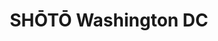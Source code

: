 ---
layout: place
title: "SHŌTŌ Washington DC"
permalink: /district-of-columbia/washington/shoto-washington-dc.html
stateAbbr: DC
stateName: District of Columbia
cityName: Washington
seo:
  name: "SHŌTŌ Washington DC"
  type: Restaurant
  links: https://www.sevenrooms.com/reservations/shotowashingtondc/
description: "Modern restaurant serving sushi, Wagyu steak & grilled robata-style skewers in a lavish dining room. SHŌTŌ Washington DC serves delicious sushi in Washington, District of Columbia. Try fresh Japanese dishes for a great dining experience. Available for, lunch, and dinner."
place_id: ChIJJX6GeKS3t4kR6pg6rKnZ8LM
photos:
  - name: >-
      places/ChIJJX6GeKS3t4kR6pg6rKnZ8LM/photos/AeeoHcJxjSpkRsmQuvgkMmT7wVE-cmw0YAMSRyoj-aLalnsO-Tp9J5g7i1wSXJgqQT5N20J8-ifrg8V4MNEyu5Ve1E5Yz9LDY6HF-3unFWrB9LW9okOHdvQA3Ukkk_Hd7RV0RqimxLKGVPuF9N7pDqyVmDaiso3kq-nKyEgCTkYhn3HkiI0u7AYaU32OiA-28kYXPGdotsOLZIvS0jTPNUybOy7bBcBOnQRu_Pi50epO-MHN69IqJkl0144fBAkVxlScDwOtU18wqpscDSWaHX9WjZAhrwTNlHhVLQQ5BHD3lAWFQZ-cUveZ6rwPEuK7buQX8aLmQ9SLKN1U_-V3kzinqbhzlV4l8W4P81x66tCLyUhH0-m9hecPsEIFqiUOh2Mw96R3q64_v-HchyxqRnXQiUa1buwg4fRXPOV0Qbz1pwYAnZQ8
    widthPx: 3786
    heightPx: 2839
    authorAttributions:
      - displayName: Peter Gan
        uri: https://maps.google.com/maps/contrib/101060715719750624184
        photoUri: >-
          https://lh3.googleusercontent.com/a-/ALV-UjXM62VU4QT-N_7zTfVQz-2IaPQoJBJqhwVfqd0s5ywdHIR2DwgA9A=s100-p-k-no-mo
    flagContentUri: >-
      https://www.google.com/local/imagery/report/?cb_client=maps_api_places.places_api&image_key=!1e10!2sCIHM0ogKEICAgIDhm5D8uwE&hl=en-US
    googleMapsUri: >-
      https://www.google.com/maps/place//data=!3m4!1e2!3m2!1sCIHM0ogKEICAgIDhm5D8uwE!2e10!4m2!3m1!1s0x89b7b7a478867e25:0xb3f0d9a9ac3a98ea
  - name: >-
      places/ChIJJX6GeKS3t4kR6pg6rKnZ8LM/photos/AeeoHcIx0iFOCdKqj0XSx_mq8uH5yVub_bSkVhAXvdgm9IWHuzwEeHQDQjjFc8JwWE6ajFkw49oNTQtoWMfOxdkKgDzcPyaS7C0LIs2VeNSvYwT9oDePIf4GJEi3Enrp5kXHBeakVLYrCEjDZu2cmMDmy5-wuAApWtFLi6akZEDUWgTV_4l_MJGA1Qed2mvi_GVuxY1ZO3IvpgfjAe02k4ktTCP6OBvfvNar9U4w0Wp_xAhD8W02gYLY-PqXZMbddoK6qzymOY2E_q-njvDQyzggbCLRaeqfa8o5tcZz1qW-KEwIySuQGqQYXFgjsiiGj8BgHG6k6hM2cruLLXJSLdwCPA4uz5zA0YvMw5MYaY6GWzuqAgvFH00ZcsVNR4usW9XkL0VWag5Ua_GJAMFdCwGuukSuVZ2Oy1OWHVjoyqdCleBwa_D1
    widthPx: 3600
    heightPx: 4800
    authorAttributions:
      - displayName: Shannon Averill
        uri: https://maps.google.com/maps/contrib/101868293041905232739
        photoUri: >-
          https://lh3.googleusercontent.com/a-/ALV-UjVKAH8L6YpjMkvkH0r96aWk5ES6Vv6poUqBzjCjyFSgkfE6hVhN=s100-p-k-no-mo
    flagContentUri: >-
      https://www.google.com/local/imagery/report/?cb_client=maps_api_places.places_api&image_key=!1e10!2sCIHM0ogKEICAgID3s_Xc8gE&hl=en-US
    googleMapsUri: >-
      https://www.google.com/maps/place//data=!3m4!1e2!3m2!1sCIHM0ogKEICAgID3s_Xc8gE!2e10!4m2!3m1!1s0x89b7b7a478867e25:0xb3f0d9a9ac3a98ea
  - name: >-
      places/ChIJJX6GeKS3t4kR6pg6rKnZ8LM/photos/AeeoHcK_51FkxUHxCMsWGH4_ILGzQdWyI-IEKU_uV12EUULY7gA1oIgZFe2lBJvE4M1dH3n3txUx-zDiADqzngvjQAJrR9J57pZKjtFhP50ux0gLOHelKZ7TM914SR1cG8W7Yyx0N6zmEfIgWGn7mcPLWtDwoHq34yebJHJkZAG8PHjMcaXav4xopDDc7Al1FsT5IvcM0E7pTRtFpcTLrMpM0PmfHji7jl8vHZ1K9aZTKUW4_kNGA4Jn3rpIZgSl2PK0Dg622HARplHmmxH622ry2UYhfb0dqkvEYnx1Il_NrnWkNRMvWfs-e6Wk7cNzXWepqVgR4oCkr6Y0n5xAdoojaFWKDLdTdcSYlONGzl9e-BMnHKCK5Ziw5AajyUNZ-DnDKDMHbyJLfsZS6nNQ--mF0AWe11Kb9DU0VXVOqUpCvJMBSA
    widthPx: 4800
    heightPx: 3600
    authorAttributions:
      - displayName: Adam
        uri: https://maps.google.com/maps/contrib/100858656645945444520
        photoUri: >-
          https://lh3.googleusercontent.com/a-/ALV-UjV-mTgGx3cw4qeKX_rBhrh_w2i1SDklqDhnPJwD8VmY2_SAHb4s1w=s100-p-k-no-mo
    flagContentUri: >-
      https://www.google.com/local/imagery/report/?cb_client=maps_api_places.places_api&image_key=!1e10!2sCIHM0ogKEICAgMCoocviDg&hl=en-US
    googleMapsUri: >-
      https://www.google.com/maps/place//data=!3m4!1e2!3m2!1sCIHM0ogKEICAgMCoocviDg!2e10!4m2!3m1!1s0x89b7b7a478867e25:0xb3f0d9a9ac3a98ea
  - name: >-
      places/ChIJJX6GeKS3t4kR6pg6rKnZ8LM/photos/AeeoHcISlIe3ISKJG13oz4CNzoPJ-aIMHCR-xeC6tWO1FhRpc5XShIVaY-E4w4APZDO6xEUYkKUv3CYoB7clK-OeOFjBN4X8GGCab8mSKgfjjAPvasUKkl4_O4N8U1ERTjtfJcEcPB1nyoH_AWii5dwd17ktm1_xHXFr4SRtR_EFUmism28e8nvVgXjv_GJ-8LAm5KVFENrzOZs4qjYvxzNP8ypEtNPdXdW1zlPM6gzu6qmysTVCaIQ4JjA-yxUpNNTnSE-n5p2v_7BM1cBj7mVK1A_qOT_nzdI3mYiS2cmMiY1vLl5lRXEiq0Ufc1a0lphHxdaQEnqCh-1CZ_djSRqpaGeKXARBbcRJ6Kv9gA-nAm7lOroUrPWvk0pmgSNQPdcQLTyhCNBaWOjNxdw6BA1bhlBxgeljkRVxVnFW7BKqwIZFUVYt
    widthPx: 3024
    heightPx: 3024
    authorAttributions:
      - displayName: Wasana S.
        uri: https://maps.google.com/maps/contrib/109852249472374784949
        photoUri: >-
          https://lh3.googleusercontent.com/a-/ALV-UjXcbHDYaspD02uehZGvfpZlS1CURqE9j48edqEYRT3w97Vl4tgK_w=s100-p-k-no-mo
    flagContentUri: >-
      https://www.google.com/local/imagery/report/?cb_client=maps_api_places.places_api&image_key=!1e10!2sCIHM0ogKEICAgMDQloCy_gE&hl=en-US
    googleMapsUri: >-
      https://www.google.com/maps/place//data=!3m4!1e2!3m2!1sCIHM0ogKEICAgMDQloCy_gE!2e10!4m2!3m1!1s0x89b7b7a478867e25:0xb3f0d9a9ac3a98ea
  - name: >-
      places/ChIJJX6GeKS3t4kR6pg6rKnZ8LM/photos/AeeoHcJFU75lwetJQ3JekX-38L7BGUJhBZ23_Txtjogbe87b2jOuHWcY9rYZVjMfHz4zNZNFERUn1j5Qbz5NX1RuNQljIZ4E52uuDsw24S70U40lmGDL9xIGWct6n_yYyrgvK1NnUcFplYJE4ieZ6L6t6ln0wT2gb0LvMOOCQh_AtvU0fkg31CUYvGM0nj_UNjqUFTJhEaAMFwmevbnDLKXOnYcD8m3YTr5BXVdLI0zM5VWW30JNXNymlYxGVlCotoFDQ2g-gi_5CasAl-VMyW5LAKk6VvIzuhD_Nq4TCYdfZK-JxD_S9JwLI2kRhC8dbcmYuLl5h-V7Crso9ZNIefkVIVHmKnQKJU2QvVWcyLpS5nTPbVOvCMp11CuaGjeUdfHuJUHaP2kqZUlF5jqgXtuMaKUo7LnPgQavCiJ-TrohnLd7Acj_
    widthPx: 3295
    heightPx: 3295
    authorAttributions:
      - displayName: Selina F
        uri: https://maps.google.com/maps/contrib/112701606528601760017
        photoUri: >-
          https://lh3.googleusercontent.com/a-/ALV-UjVLaA9HSSgc17K4rHOllU9D_slpIp14rjrYUc5gELMzgLYD9dwE=s100-p-k-no-mo
    flagContentUri: >-
      https://www.google.com/local/imagery/report/?cb_client=maps_api_places.places_api&image_key=!1e10!2sCIHM0ogKEICAgMDg7ZXvpQE&hl=en-US
    googleMapsUri: >-
      https://www.google.com/maps/place//data=!3m4!1e2!3m2!1sCIHM0ogKEICAgMDg7ZXvpQE!2e10!4m2!3m1!1s0x89b7b7a478867e25:0xb3f0d9a9ac3a98ea
  - name: >-
      places/ChIJJX6GeKS3t4kR6pg6rKnZ8LM/photos/AeeoHcKU6U37ibOsqszi3L30zWQBc4-_TJVk6KI3Frv0YaIENdnDPKxfLNsPsRsHdUzEi5Mf6ooFcQDXcbCRne9k0PkYaoG4dNzif5t3w21x_yiXeTps2vRlDk9I8df4r7uH31m5FUWgqhuQWH0XJlIBHFclFsMRBvWczE0tc74vhZCU9II0d-xIuTdB5h1yIGbi-018q4ghaoqj0DqD7V3ddcBST18fu71zEweqgOFhfwzM8ZLndYK_4oRoaFOAp8MGCjAGziShMdBsW3h_coakQqkdw_PfBOJ9xnHx4_nZoDXdF6v2ZmwuTgrTrp2Rgc9PB0LPKnAdqEHhsrVHhT_Z9PhnmsrLYff2xiSyjNn-MZauhJ52Pzg0lC9yUeXuVXBOWAurjJ9cGAFrgBq3lzgsolVqmFc9Rv5ffCVXrNV88pc9jT0d
    widthPx: 960
    heightPx: 750
    authorAttributions:
      - displayName: Marcelo R Veizaga
        uri: https://maps.google.com/maps/contrib/106078312977748841367
        photoUri: >-
          https://lh3.googleusercontent.com/a-/ALV-UjW91nOJmlb7KkTb0UBoN1BauoGZSnP1ZeKLVVzdt0faNxF7VIji=s100-p-k-no-mo
    flagContentUri: >-
      https://www.google.com/local/imagery/report/?cb_client=maps_api_places.places_api&image_key=!1e10!2sCIHM0ogKEICAgIDLjNfUqwE&hl=en-US
    googleMapsUri: >-
      https://www.google.com/maps/place//data=!3m4!1e2!3m2!1sCIHM0ogKEICAgIDLjNfUqwE!2e10!4m2!3m1!1s0x89b7b7a478867e25:0xb3f0d9a9ac3a98ea
  - name: >-
      places/ChIJJX6GeKS3t4kR6pg6rKnZ8LM/photos/AeeoHcLXcBsXmFbE3UIhOl4VZNuU9jKwR07VlJvYbunoGCrHyqrwoof-IJI3yGDV7A-BgixFQtd_xiBW94WEUvfSfhrJYkXMXRXrj7oieHqGg29dA5Hipu_3rvDRLD5ImvtCXw1EHycoTnIHmPUt-mgPyQGHtvCJ1yOoReEYkh3SAy8TLF0AFeN3McPorfp-gvAFk5EwdjOGuzJNlrjZUCyk0iv1zxcF6Ihi7ukWNqXBO1IV6U40YgW--eTlrdiQefBCP1WfEzMYfP4yV4nwLlqw_0Q3vUqaG8WfurjyAxwx6RJnkOZWyHzAElq2O7E4d8bsnRKWlAXeTaqsJmarLxxC_9gGBsyJ-GUxs688PzxHpy8u0-XML7krapzHtEbhPY1WEsw5cJvMX_AAJuMXjZR9G_Z9jR_6Liy9Wwt8BOLJntDSNK2l
    widthPx: 4284
    heightPx: 4284
    authorAttributions:
      - displayName: Wasana S.
        uri: https://maps.google.com/maps/contrib/109852249472374784949
        photoUri: >-
          https://lh3.googleusercontent.com/a-/ALV-UjXcbHDYaspD02uehZGvfpZlS1CURqE9j48edqEYRT3w97Vl4tgK_w=s100-p-k-no-mo
    flagContentUri: >-
      https://www.google.com/local/imagery/report/?cb_client=maps_api_places.places_api&image_key=!1e10!2sCIHM0ogKEICAgMDQloCywQE&hl=en-US
    googleMapsUri: >-
      https://www.google.com/maps/place//data=!3m4!1e2!3m2!1sCIHM0ogKEICAgMDQloCywQE!2e10!4m2!3m1!1s0x89b7b7a478867e25:0xb3f0d9a9ac3a98ea
  - name: >-
      places/ChIJJX6GeKS3t4kR6pg6rKnZ8LM/photos/AeeoHcIPI5U_0dAVkHn-cfAQzNm5cmRpPqSTdRulQk3imK1k55c6NkUsfl0Buw0Tgy7SAu06nWAuIGbozunXA1SDOmA043kz3hfNY1U-wj4bJw9eeTuDsss-y3q-U9ds9aSJBAIoECJFWkzxasLniohEMTyY8jI9FE8FmV5YMcS5twmz6rJ3t9cp646oSA_cbuPcKdD7uwQJvLXjY_9cYuFHfEhZc5qVG71a1fByFh-P49nv543_U18NkBLijQmdyYEZ1jVUgWDqO_qJWLyG3pIWUn7mizPVUari1EhuHwrbHp1Jk3ltQ8KSAxkzLeezio4Dfxx3TS6USPGOkwtMdr8alAPR3CcW51RPpTm_ak_bwsinBm37Dod1fmAzGYe-eSTsICzkrdDtDVjbOqRQUNgS4GBRRrpkjuWm7qpT6yfqaYdut33P
    widthPx: 3024
    heightPx: 4032
    authorAttributions:
      - displayName: Minal Shah
        uri: https://maps.google.com/maps/contrib/109097151661686090367
        photoUri: >-
          https://lh3.googleusercontent.com/a-/ALV-UjXjdKyHUTXVD5TP5Z26Ddsah8Lyyya1x7V_BzD1oVboRfPzqwNr=s100-p-k-no-mo
    flagContentUri: >-
      https://www.google.com/local/imagery/report/?cb_client=maps_api_places.places_api&image_key=!1e10!2sCIHM0ogKEICAgMCw3YCx7AE&hl=en-US
    googleMapsUri: >-
      https://www.google.com/maps/place//data=!3m4!1e2!3m2!1sCIHM0ogKEICAgMCw3YCx7AE!2e10!4m2!3m1!1s0x89b7b7a478867e25:0xb3f0d9a9ac3a98ea
  - name: >-
      places/ChIJJX6GeKS3t4kR6pg6rKnZ8LM/photos/AeeoHcJILDZMcFH-vfhQWcmGp7Q-MVa5HTh_blrDGGKm3sci9F0yhM4mghZRuTh9Q7_KZ3XRh5rrvr9UHYqoFECvHFIGomed6VT4twE6zeOXOj2GuPZDt9HKe6J8m7fThNcXJzhbdL-jU8tRA6MBGGTbz27EmiBPtWjSF_WYVJWYIemvDXHDH4uBUCzKdW5wna5-ej5bgDAjubYpPJPr4aIJajxNmpHX-v2D2rx0910g7NCuEYdStZOP-SbKGyyHhAXN4CxWGu1R5RADOih7Dlu4CHSTzASN6-mZabRrA_sNlQ3xAa1DR3zBpD6AcgOuf5L926McPDdOQSqrQRJkkwo18rW6iCgxxJV-kqr8ZOO829yBKAYWh8q2_FJZZVM5jUWiAiXZ2Ir_mhRXhc9lDUHI10kYD1KOwxSUKZ48ZujLQZNxIQ
    widthPx: 3709
    heightPx: 2781
    authorAttributions:
      - displayName: Naureen Dhukka
        uri: https://maps.google.com/maps/contrib/117200792727770548311
        photoUri: >-
          https://lh3.googleusercontent.com/a-/ALV-UjUxOKn-JTkzXpuDcwE-5GJHQV-aIgwHOLua8txsJ5QIHIy3LTdO=s100-p-k-no-mo
    flagContentUri: >-
      https://www.google.com/local/imagery/report/?cb_client=maps_api_places.places_api&image_key=!1e10!2sCIHM0ogKEICAgICH66zHJA&hl=en-US
    googleMapsUri: >-
      https://www.google.com/maps/place//data=!3m4!1e2!3m2!1sCIHM0ogKEICAgICH66zHJA!2e10!4m2!3m1!1s0x89b7b7a478867e25:0xb3f0d9a9ac3a98ea
  - name: >-
      places/ChIJJX6GeKS3t4kR6pg6rKnZ8LM/photos/AeeoHcL3pH_srmdMTFZqt8aCYMyM9OdsGoi3vwqFMu_7V0x6vpOYRqA-icyTx8J0P24CtOXj0SVMRNlR90Pr_8CbnoD9e4LlbrAisoctLapqi-ImxPKKhddHxU31khJf7j7t6lPfcQRc1cmKA6Z3o7mo_EX2K9SxSPT7BAplmup3t5EyB5Huf01kph8-qhG9lfmmOmjDqdsmC7GEmzmW-jg5fKkg-6s173nYoCN43gaKjo94NcrLwSiFQvKr1AO9ByKkEh-1vER3bFTpEqOePdL7ch6BBumgInipMzIfo3b80f9-qxGguPefYL_D0yqkM0cff4umcpCO5hyBlGlPwuUsUA0Jvw2tZSvhLhWIxoMmmZgcLA4cL_4jacdPr67k8cBaj96h9oDd3e791_0RrHlCXM4u17WyRc1JPiULdGWGV7bZ8g
    widthPx: 4800
    heightPx: 3600
    authorAttributions:
      - displayName: Timothy Thompson
        uri: https://maps.google.com/maps/contrib/107520269981064789006
        photoUri: >-
          https://lh3.googleusercontent.com/a/ACg8ocIXFM_pT8IOj4m5tnf6AWHkdGCUrd_aWDF0kHTJeQgrOQooIg=s100-p-k-no-mo
    flagContentUri: >-
      https://www.google.com/local/imagery/report/?cb_client=maps_api_places.places_api&image_key=!1e10!2sCIHM0ogKEICAgICL5LqmKg&hl=en-US
    googleMapsUri: >-
      https://www.google.com/maps/place//data=!3m4!1e2!3m2!1sCIHM0ogKEICAgICL5LqmKg!2e10!4m2!3m1!1s0x89b7b7a478867e25:0xb3f0d9a9ac3a98ea
address: 1100 15th St NW, Washington, DC 20005, USA
street: 1100 15th St NW
city: Washington
state: DC
zip: '20005'
country: USA
neighborhood: Northwest Washington
latitude: '38.903885'
longitude: '-77.035216'
accessibility_options:
  wheelchairAccessibleEntrance: true
  wheelchairAccessibleRestroom: true
  wheelchairAccessibleSeating: true
business_status: OPERATIONAL
name: SHŌTŌ Washington DC
google_maps_links:
  directionsUri: >-
    https://www.google.com/maps/dir//''/data=!4m7!4m6!1m1!4e2!1m2!1m1!1s0x89b7b7a478867e25:0xb3f0d9a9ac3a98ea!3e0
  placeUri: https://maps.google.com/?cid=12966102649961879786
  writeAReviewUri: >-
    https://www.google.com/maps/place//data=!4m3!3m2!1s0x89b7b7a478867e25:0xb3f0d9a9ac3a98ea!12e1
  reviewsUri: >-
    https://www.google.com/maps/place//data=!4m4!3m3!1s0x89b7b7a478867e25:0xb3f0d9a9ac3a98ea!9m1!1b1
  photosUri: >-
    https://www.google.com/maps/place//data=!4m3!3m2!1s0x89b7b7a478867e25:0xb3f0d9a9ac3a98ea!10e5
primary_type: Japanese Restaurant
opening_hours:
  regular: null
  current: null
secondary_opening_hours:
  regular:
    weekdayDescriptions: null
    type: null
  current:
    weekdayDescriptions: null
    type: null
phone: (202) 796-0011
price_level: null
price_range: $100 &ndash; & up
rating: '4.2'
rating_count: 0
website: https://www.sevenrooms.com/reservations/shotowashingtondc/
reviews:
  - name: >-
      places/ChIJJX6GeKS3t4kR6pg6rKnZ8LM/reviews/ChZDSUhNMG9nS0VJQ0FnTUN3b01MM2NnEAE
    relativePublishTimeDescription: 4 weeks ago
    rating: 5
    text:
      text: >-
        The decor is absolutely wonderful. Just a beautiful space very well
        thought out all around from the dinner tables to the bathroom just very
        highly rated, luxury,  fancy all of those adjectives for this
        restaurant. The Omakasa experience here was in one word perfect or very
        close to it. It’s not exactly your traditional Japanese  experience but
        it’s a contemporary style, which is just as easy to enjoy. The staff was
        extremely friendly and helpful. I had a really great time. The drinks
        were excellent as well. They have the most perfect lychee martini I’ve
        ever had.
      languageCode: en
    originalText:
      text: >-
        The decor is absolutely wonderful. Just a beautiful space very well
        thought out all around from the dinner tables to the bathroom just very
        highly rated, luxury,  fancy all of those adjectives for this
        restaurant. The Omakasa experience here was in one word perfect or very
        close to it. It’s not exactly your traditional Japanese  experience but
        it’s a contemporary style, which is just as easy to enjoy. The staff was
        extremely friendly and helpful. I had a really great time. The drinks
        were excellent as well. They have the most perfect lychee martini I’ve
        ever had.
      languageCode: en
    authorAttribution:
      displayName: C.
      uri: https://www.google.com/maps/contrib/105324124504153379366/reviews
      photoUri: >-
        https://lh3.googleusercontent.com/a-/ALV-UjWO3oxK202TdXLw9FJNOhNUVKZZlqpDlxxAaCo7WbsgsBF1v9r4=s128-c0x00000000-cc-rp-mo-ba5
    publishTime: '2025-03-15T21:41:38.954651Z'
    flagContentUri: >-
      https://www.google.com/local/review/rap/report?postId=ChZDSUhNMG9nS0VJQ0FnTUN3b01MM2NnEAE&d=17924085&t=1
    googleMapsUri: >-
      https://www.google.com/maps/reviews/data=!4m6!14m5!1m4!2m3!1sChZDSUhNMG9nS0VJQ0FnTUN3b01MM2NnEAE!2m1!1s0x89b7b7a478867e25:0xb3f0d9a9ac3a98ea
  - name: >-
      places/ChIJJX6GeKS3t4kR6pg6rKnZ8LM/reviews/ChZDSUhNMG9nS0VJQ0FnTUNRekpiYVBnEAE
    relativePublishTimeDescription: a month ago
    rating: 5
    text:
      text: >-
        Shoto has quickly become my favorite sushi spot in DC now. Everything we
        tried on their menu was an absolute delight. Definitely more pricey than
        I’d like for a day to day meal, but this hot restaurant is great for
        special occasions. The interior decor and aesthetic is such a dream.


        We ate so many great things, but I’d absolutely recommend the tacos,
        sushi, and tempura rock shrimp. Also I definitely recommend getting sake
        for pairing with your meal.
      languageCode: en
    originalText:
      text: >-
        Shoto has quickly become my favorite sushi spot in DC now. Everything we
        tried on their menu was an absolute delight. Definitely more pricey than
        I’d like for a day to day meal, but this hot restaurant is great for
        special occasions. The interior decor and aesthetic is such a dream.


        We ate so many great things, but I’d absolutely recommend the tacos,
        sushi, and tempura rock shrimp. Also I definitely recommend getting sake
        for pairing with your meal.
      languageCode: en
    authorAttribution:
      displayName: Aundya Azarbarzin
      uri: https://www.google.com/maps/contrib/106968087886500286494/reviews
      photoUri: >-
        https://lh3.googleusercontent.com/a-/ALV-UjWofUj1flKLRTiWJs4sTokI_vij-jBbLM1BRp7TR8GbJcR24RBl=s128-c0x00000000-cc-rp-mo-ba5
    publishTime: '2025-03-02T14:24:15.884389Z'
    flagContentUri: >-
      https://www.google.com/local/review/rap/report?postId=ChZDSUhNMG9nS0VJQ0FnTUNRekpiYVBnEAE&d=17924085&t=1
    googleMapsUri: >-
      https://www.google.com/maps/reviews/data=!4m6!14m5!1m4!2m3!1sChZDSUhNMG9nS0VJQ0FnTUNRekpiYVBnEAE!2m1!1s0x89b7b7a478867e25:0xb3f0d9a9ac3a98ea
  - name: >-
      places/ChIJJX6GeKS3t4kR6pg6rKnZ8LM/reviews/ChZDSUhNMG9nS0VJQ0FnTURJbnF2X2F3EAE
    relativePublishTimeDescription: in the last week
    rating: 4
    text:
      text: >-
        It was a nice Culinary Experience!

        The moment we stepped into Shoto, we knew we were in for something
        special. The ambiance perfectly balances luxury and warmth, with an
        attention to detail that immediately sets the tone for a refined dining
        experience.


        Every dish was a work of art — both visually and in flavor.


        Service was exceptional. Our server was knowledgeable and polite.
        However, since it was busy we had to wait for him couple times.


        Yes, it’s on the pricier side — but for the level of creativity,
        quality, and service you receive, it’s absolutely cost that amount of
        money.


        It's not you pay for food, you pay for the experience. So, be ready to
        spend good amount once you are there.


        It's not everyday place to eat but something you would enjoy on a
        special day.
      languageCode: en
    originalText:
      text: >-
        It was a nice Culinary Experience!

        The moment we stepped into Shoto, we knew we were in for something
        special. The ambiance perfectly balances luxury and warmth, with an
        attention to detail that immediately sets the tone for a refined dining
        experience.


        Every dish was a work of art — both visually and in flavor.


        Service was exceptional. Our server was knowledgeable and polite.
        However, since it was busy we had to wait for him couple times.


        Yes, it’s on the pricier side — but for the level of creativity,
        quality, and service you receive, it’s absolutely cost that amount of
        money.


        It's not you pay for food, you pay for the experience. So, be ready to
        spend good amount once you are there.


        It's not everyday place to eat but something you would enjoy on a
        special day.
      languageCode: en
    authorAttribution:
      displayName: fariha tajnin
      uri: https://www.google.com/maps/contrib/109013687732760444732/reviews
      photoUri: >-
        https://lh3.googleusercontent.com/a-/ALV-UjW9Nyc7AAUS7l_kXtG4EV7ZSh7vKhfZUG2ekXikLQruAFRVnasZ=s128-c0x00000000-cc-rp-mo-ba4
    publishTime: '2025-04-10T04:03:49.140215Z'
    flagContentUri: >-
      https://www.google.com/local/review/rap/report?postId=ChZDSUhNMG9nS0VJQ0FnTURJbnF2X2F3EAE&d=17924085&t=1
    googleMapsUri: >-
      https://www.google.com/maps/reviews/data=!4m6!14m5!1m4!2m3!1sChZDSUhNMG9nS0VJQ0FnTURJbnF2X2F3EAE!2m1!1s0x89b7b7a478867e25:0xb3f0d9a9ac3a98ea
  - name: >-
      places/ChIJJX6GeKS3t4kR6pg6rKnZ8LM/reviews/ChZDSUhNMG9nS0VJQ0FnSUN2N09ibmVREAE
    relativePublishTimeDescription: 4 months ago
    rating: 4
    text:
      text: >-
        SHŌTŌ Washington DC offers an exceptional dining experience. The
        ambiance is sleek and modern, with a sophisticated yet inviting vibe.
        Every dish is a masterpiece, blending innovative flavors with impeccable
        presentation. The wagyu and sushi options are particularly outstanding –
        fresh, flavorful, and worth every penny.


        The service is attentive and knowledgeable, making great recommendations
        and ensuring a smooth experience throughout. The cocktail menu is
        equally impressive, featuring creative and balanced drinks that pair
        perfectly with the food.


        This is a perfect spot for a special occasion or a stylish night out. Be
        sure to make a reservation, as it’s a popular destination. Highly
        recommend!
      languageCode: en
    originalText:
      text: >-
        SHŌTŌ Washington DC offers an exceptional dining experience. The
        ambiance is sleek and modern, with a sophisticated yet inviting vibe.
        Every dish is a masterpiece, blending innovative flavors with impeccable
        presentation. The wagyu and sushi options are particularly outstanding –
        fresh, flavorful, and worth every penny.


        The service is attentive and knowledgeable, making great recommendations
        and ensuring a smooth experience throughout. The cocktail menu is
        equally impressive, featuring creative and balanced drinks that pair
        perfectly with the food.


        This is a perfect spot for a special occasion or a stylish night out. Be
        sure to make a reservation, as it’s a popular destination. Highly
        recommend!
      languageCode: en
    authorAttribution:
      displayName: Elias Chelala (Chewy)
      uri: https://www.google.com/maps/contrib/112891881046198787833/reviews
      photoUri: >-
        https://lh3.googleusercontent.com/a-/ALV-UjVSs8XkQOxTJxHDBWyyT87_bVGsDCgedwv7g0hJVChZDmI7uB7YtA=s128-c0x00000000-cc-rp-mo-ba8
    publishTime: '2024-12-08T19:37:40.823066Z'
    flagContentUri: >-
      https://www.google.com/local/review/rap/report?postId=ChZDSUhNMG9nS0VJQ0FnSUN2N09ibmVREAE&d=17924085&t=1
    googleMapsUri: >-
      https://www.google.com/maps/reviews/data=!4m6!14m5!1m4!2m3!1sChZDSUhNMG9nS0VJQ0FnSUN2N09ibmVREAE!2m1!1s0x89b7b7a478867e25:0xb3f0d9a9ac3a98ea
  - name: >-
      places/ChIJJX6GeKS3t4kR6pg6rKnZ8LM/reviews/ChZDSUhNMG9nS0VJQ0FnSUNfZ05tNld3EAE
    relativePublishTimeDescription: 3 months ago
    rating: 5
    text:
      text: >-
        I had a fantastic experience at SHŌTŌ Washington DC. The atmosphere was
        vibrant, with great music that added to the upscale yet inviting
        ambiance. The food was exceptional… beautifully presented and packed
        with flavor. From start to finish, everything was top-notch. Definitely
        a place worth visiting for a great night out!
      languageCode: en
    originalText:
      text: >-
        I had a fantastic experience at SHŌTŌ Washington DC. The atmosphere was
        vibrant, with great music that added to the upscale yet inviting
        ambiance. The food was exceptional… beautifully presented and packed
        with flavor. From start to finish, everything was top-notch. Definitely
        a place worth visiting for a great night out!
      languageCode: en
    authorAttribution:
      displayName: Rail Mukhutdinov
      uri: https://www.google.com/maps/contrib/110950093021868543373/reviews
      photoUri: >-
        https://lh3.googleusercontent.com/a-/ALV-UjUXeZxpP7EzGogjVucyrhIE6V6eNVpVGE58-LYJaG2DFzaX0KkD=s128-c0x00000000-cc-rp-mo-ba3
    publishTime: '2025-01-11T17:10:08.193415Z'
    flagContentUri: >-
      https://www.google.com/local/review/rap/report?postId=ChZDSUhNMG9nS0VJQ0FnSUNfZ05tNld3EAE&d=17924085&t=1
    googleMapsUri: >-
      https://www.google.com/maps/reviews/data=!4m6!14m5!1m4!2m3!1sChZDSUhNMG9nS0VJQ0FnSUNfZ05tNld3EAE!2m1!1s0x89b7b7a478867e25:0xb3f0d9a9ac3a98ea
parking_options:
  paidStreetParking: true
  paidGarageParking: true
payment_options:
  acceptsCreditCards: true
  acceptsDebitCards: true
  acceptsCashOnly: false
  acceptsNfc: true
allow_dogs: null
curbside_pickup: false
delivery: false
dine_in: true
good_for_children: false
good_for_groups: true
good_for_sports: false
live_music: true
menu_for_children: false
outdoor_seating: true
reservable: true
restroom: true
serves_beer: true
serves_breakfast: false
serves_brunch: false
serves_cocktails: true
serves_coffee: true
serves_dinner: true
serves_dessert: true
serves_lunch: true
serves_vegetarian_food: true
serves_wine: true
takeout: false
update_category: essentials
summary: >-
  Modern restaurant serving sushi, Wagyu steak & grilled robata-style skewers in
  a lavish dining room.

---